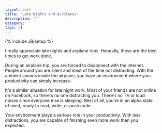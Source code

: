 ```yaml
---
layout: post
title: "Late Nights and Airplanes"
description: ""
category: 
tags: []
---
```

{% include JB/setup %}

I really appreciate late nights and airplane trips. Honestly, these are the best times to get work done.  

During an airplane trip, you are forced to disconnect with the internet. People around you are silent and most of the time not distracting. With the ambient sounds inside the airplane, you have an environment where your productivity can simply increase. 

It's a similar situation for late night work. Most of your friends are not online on Facebook, so there's no one distracting you. There's no TV or loud noises since everyone else is sleeping. Best of all, you're in an alpha state of mind, ready to read, write, or push code. 

Your environment plays a serious role in your productivity. With less distractions, you are capable of finishing even more work than you expected.   